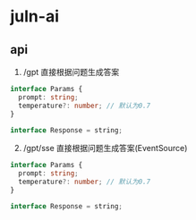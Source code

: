 # juln-ai

## api

1. /gpt 直接根据问题生成答案

```typescript
interface Params {
  prompt: string;
  temperature?: number; // 默认为0.7
}

interface Response = string;
```

2. /gpt/sse 直接根据问题生成答案(EventSource)

```typescript
interface Params {
  prompt: string;
  temperature?: number; // 默认为0.7
}

interface Response = string;
```
